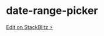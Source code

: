 # date-range-picker

[Edit on StackBlitz ⚡️](https://stackblitz.com/edit/stackblitz-starters-hdgsdy)